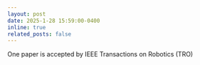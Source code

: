 ```yaml
---
layout: post
date: 2025-1-28 15:59:00-0400
inline: true
related_posts: false
---
```


One paper is accepted by IEEE Transactions on Robotics (TRO)
